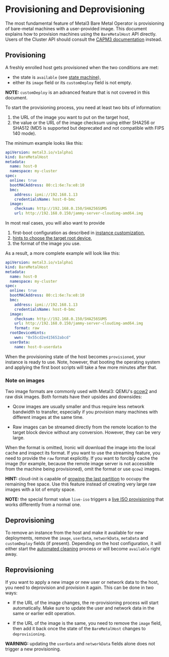 # Provisioning and Deprovisioning

The most fundamental feature of Metal3 Bare Metal Operator is provisioning of
bare-metal machines with a user-provided image. This document explains how to
provision machines using the `BareMetalHost` API directly. Users of the Cluster
API should consult the [CAPM3 documentation](../capm3/introduction.md) instead.

## Provisioning

A freshly enrolled host gets provisioned when the two conditions are met:

- the state is `available` (see [state machine](./state_machine.md)),
- either its `image` field or its `customDeploy` field is not empty.

**NOTE:** `customDeploy` is an advanced feature that is not covered in this
document.

To start the provisioning process, you need at least two bits of information:

1. the URL of the image you want to put on the target host,
2. the value or the URL of the image checksum using either SHA256 or SHA512
   (MD5 is supported but deprecated and not compatible with FIPS 140 mode).

The minimum example looks like this:

```yaml
apiVersion: metal3.io/v1alpha1
kind: BareMetalHost
metadata:
  name: host-0
  namespace: my-cluster
spec:
  online: true
  bootMACAddress: 80:c1:6e:7a:e8:10
  bmc:
    address: ipmi://192.168.1.13
    credentialsName: host-0-bmc
  image:
    checksum: http://192.168.0.150/SHA256SUMS
    url: http://192.168.0.150/jammy-server-cloudimg-amd64.img
```

In most real cases, you will also want to provide

1. first-boot configuration as described in [instance
   customization](./instance_customization.md),
2. [hints to choose the target root device](./root_device_hints.md),
3. the format of the image you use.

As a result, a more complete example will look like this:

```yaml
apiVersion: metal3.io/v1alpha1
kind: BareMetalHost
metadata:
  name: host-0
  namespace: my-cluster
spec:
  online: true
  bootMACAddress: 80:c1:6e:7a:e8:10
  bmc:
    address: ipmi://192.168.1.13
    credentialsName: host-0-bmc
  image:
    checksum: http://192.168.0.150/SHA256SUMS
    url: http://192.168.0.150/jammy-server-cloudimg-amd64.img
    format: raw
  rootDeviceHints:
    wwn: "0x55cd2e415652abcd"
  userData:
    name: host-0-userdata
```

When the provisioning state of the host becomes `provisioned`, your instance is
ready to use. Note, however, that booting the operating system and applying the
first boot scripts will take a few more minutes after that.

### Note on images

Two image formats are commonly used with Metal3: QEMU's
[qcow2](https://en.wikipedia.org/wiki/Qcow) and raw disk images. Both formats
have their upsides and downsides:

- Qcow images are usually smaller and thus require less network bandwidth to
  transfer, especially if you provision many machines with different images at
  the same time.

- Raw images can be streamed directly from the remote location to the target
  block device without any conversion. However, they can be very large.

When the format is omitted, Ironic will download the image into the local cache
and inspect its format. If you want to use the streaming feature, you need to
provide the `raw` format explicitly. If you want to forcibly cache the image
(for example, because the remote image server is not accessible from the
machine being provisioned), omit the format or use `qcow2` images.

**HINT:** cloud-init is capable of [growing the last
partition](https://cloudinit.readthedocs.io/en/latest/reference/modules.html#growpart)
to occupy the remaining free space. Use this feature instead of creating very
large raw images with a lot of empty space.

**NOTE:** the special format value `live-iso` triggers a [live ISO
provisioning](./live-iso.md) that works differently from a normal one.

## Deprovisioning

To remove an instance from the host and make it available for new deployments,
remove the `image`, `userData`, `networkData`, `metaData` and `customDeploy`
fields (if present). Depending on the host configuration, it will either start
the [automated cleaning](./automated_cleaning.md) process or will become
`available` right away.

## Reprovisioning

If you want to apply a new image or new user or network data to the host, you
need to deprovision and provision it again. This can be done in two ways:

- If the URL of the image changes, the re-provisioning process will start
  automatically. Make sure to update the user and network data in
  the same or earlier edit operation.

- If the URL of the image is the same, you need to remove the `image` field,
  then add it back once the state of the `BareMetalHost` changes to
  `deprovisioning`.

**WARNING:** updating the `userData` and `networkData` fields alone does not
trigger a new provisioning.
